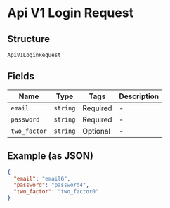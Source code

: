 
# Api V1 Login Request

## Structure

`ApiV1LoginRequest`

## Fields

| Name | Type | Tags | Description |
|  --- | --- | --- | --- |
| `email` | `string` | Required | - |
| `password` | `string` | Required | - |
| `two_factor` | `string` | Optional | - |

## Example (as JSON)

```json
{
  "email": "email6",
  "password": "password4",
  "two_factor": "two_factor0"
}
```

